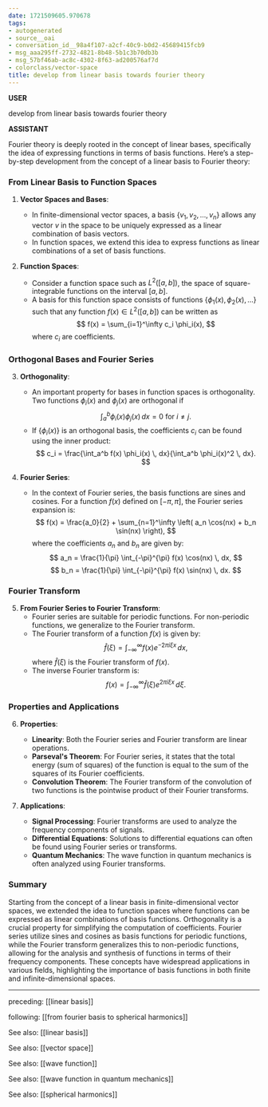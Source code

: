 ```yaml
---
date: 1721509605.970678
tags:
- autogenerated
- source__oai
- conversation_id__98a4f107-a2cf-40c9-b0d2-45689415fcb9
- msg_aaa295ff-2732-4821-8b48-5b1c3b70db3b
- msg_57bf46ab-ac8c-4302-8f63-ad200576af7d
- colorclass/vector-space
title: develop from linear basis towards fourier theory
---
```


**USER**

develop from linear basis towards fourier theory


**ASSISTANT**

Fourier theory is deeply rooted in the concept of linear bases, specifically the idea of expressing functions in terms of basis functions. Here’s a step-by-step development from the concept of a linear basis to Fourier theory:

### From Linear Basis to Function Spaces

1. **Vector Spaces and Bases**:
   - In finite-dimensional vector spaces, a basis $\{v_1, v_2, \ldots, v_n\}$ allows any vector $v$ in the space to be uniquely expressed as a linear combination of basis vectors.
   - In function spaces, we extend this idea to express functions as linear combinations of a set of basis functions.

2. **Function Spaces**:
   - Consider a function space such as $L^2([a,b])$, the space of square-integrable functions on the interval $[a, b]$.
   - A basis for this function space consists of functions $\{ \phi_1(x), \phi_2(x), \ldots \}$ such that any function $f(x) \in L^2([a,b])$ can be written as
     $$ f(x) = \sum_{i=1}^\infty c_i \phi_i(x), $$
     where $c_i$ are coefficients.

### Orthogonal Bases and Fourier Series

3. **Orthogonality**:
   - An important property for bases in function spaces is orthogonality. Two functions $\phi_i(x)$ and $\phi_j(x)$ are orthogonal if
     $$ \int_a^b \phi_i(x) \phi_j(x) \, dx = 0 \text{ for } i \neq j. $$
   - If $\{\phi_i(x)\}$ is an orthogonal basis, the coefficients $c_i$ can be found using the inner product:
     $$ c_i = \frac{\int_a^b f(x) \phi_i(x) \, dx}{\int_a^b \phi_i(x)^2 \, dx}. $$

4. **Fourier Series**:
   - In the context of Fourier series, the basis functions are sines and cosines. For a function $f(x)$ defined on $[-\pi, \pi]$, the Fourier series expansion is:
     $$ f(x) = \frac{a_0}{2} + \sum_{n=1}^\infty \left( a_n \cos(nx) + b_n \sin(nx) \right), $$
     where the coefficients $a_n$ and $b_n$ are given by:
     $$ a_n = \frac{1}{\pi} \int_{-\pi}^{\pi} f(x) \cos(nx) \, dx, $$
     $$ b_n = \frac{1}{\pi} \int_{-\pi}^{\pi} f(x) \sin(nx) \, dx. $$

### Fourier Transform

5. **From Fourier Series to Fourier Transform**:
   - Fourier series are suitable for periodic functions. For non-periodic functions, we generalize to the Fourier transform.
   - The Fourier transform of a function $f(x)$ is given by:
     $$ \hat{f}(\xi) = \int_{-\infty}^{\infty} f(x) e^{-2\pi i \xi x} \, dx, $$
     where $\hat{f}(\xi)$ is the Fourier transform of $f(x)$.
   - The inverse Fourier transform is:
     $$ f(x) = \int_{-\infty}^{\infty} \hat{f}(\xi) e^{2\pi i \xi x} \, d\xi. $$

### Properties and Applications

6. **Properties**:
   - **Linearity**: Both the Fourier series and Fourier transform are linear operations.
   - **Parseval's Theorem**: For Fourier series, it states that the total energy (sum of squares) of the function is equal to the sum of the squares of its Fourier coefficients.
   - **Convolution Theorem**: The Fourier transform of the convolution of two functions is the pointwise product of their Fourier transforms.

7. **Applications**:
   - **Signal Processing**: Fourier transforms are used to analyze the frequency components of signals.
   - **Differential Equations**: Solutions to differential equations can often be found using Fourier series or transforms.
   - **Quantum Mechanics**: The wave function in quantum mechanics is often analyzed using Fourier transforms.

### Summary

Starting from the concept of a linear basis in finite-dimensional vector spaces, we extended the idea to function spaces where functions can be expressed as linear combinations of basis functions. Orthogonality is a crucial property for simplifying the computation of coefficients. Fourier series utilize sines and cosines as basis functions for periodic functions, while the Fourier transform generalizes this to non-periodic functions, allowing for the analysis and synthesis of functions in terms of their frequency components. These concepts have widespread applications in various fields, highlighting the importance of basis functions in both finite and infinite-dimensional spaces.


---

preceding: [[linear basis]]  


following: [[from fourier basis to spherical harmonics]]

See also: [[linear basis]]


See also: [[vector space]]


See also: [[wave function]]


See also: [[wave function in quantum mechanics]]


See also: [[spherical harmonics]]